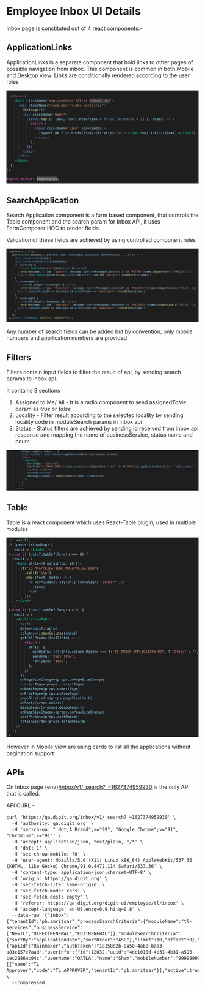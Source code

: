 # Employee Inbox UI Details

Inbox page is constituted out of 4 react components:-

## ApplicationLinks

ApplicationLinks is a separate component that hold links to other pages of possible navigation from inbox. This component is common in both Mobile and Desktop view. Links are conditionally rendered according to the user roles

![](<../../../../.gitbook/assets/image (127).png>)

## SearchApplication

Search Application component is a form based component, that controls the Table component and the search param for Inbox API, it uses FormComposer HOC to render fields.

Validation of these fields are achieved by using controlled component rules

![](<../../../../.gitbook/assets/image (244).png>)

Any number of search fields can be added but by convention, only mobile numbers and appilication numbers are provided

## Filters

Filters contain input fields to filter the result of api, by sending search params to inbox api.

It contains 3 sections

1. Assigned to Me/ All - It is a radio component to send assignedToMe param as _true_ or _false_
2. Locality - Filter result according to the selected locality by sending locality code in moduleSearch params in inbox api
3. Status - Status filters are achieved by sending id received from inbox api response and mapping the name of businessService, status name and count

![](<../../../../.gitbook/assets/image (118).png>)

## Table

Table is a react component which uses React-Table plugin, used in multiple modules

![](<../../../../.gitbook/assets/image (116).png>)

However in Mobile view are using cards to list all the applications without pagination support

## APIs

On Inbox page {env}[/inbox/v1/\_search?\_=1627374959930](https://qa.digit.org/inbox/v1/\_search?\_=1627374959930) is the only API that is called.

API CURL -

```
curl 'https://qa.digit.org/inbox/v1/_search?_=1627374959930' \
  -H 'authority: qa.digit.org' \
  -H 'sec-ch-ua: " Not;A Brand";v="99", "Google Chrome";v="91", "Chromium";v="91"' \
  -H 'accept: application/json, text/plain, */*' \
  -H 'dnt: 1' \
  -H 'sec-ch-ua-mobile: ?0' \
  -H 'user-agent: Mozilla/5.0 (X11; Linux x86_64) AppleWebKit/537.36 (KHTML, like Gecko) Chrome/91.0.4472.114 Safari/537.36' \
  -H 'content-type: application/json;charset=UTF-8' \
  -H 'origin: https://qa.digit.org' \
  -H 'sec-fetch-site: same-origin' \
  -H 'sec-fetch-mode: cors' \
  -H 'sec-fetch-dest: empty' \
  -H 'referer: https://qa.digit.org/digit-ui/employee/tl/inbox' \
  -H 'accept-language: en-US,en;q=0.9,hi;q=0.8' \
  --data-raw '{"inbox":{"tenantId":"pb.amritsar","processSearchCriteria":{"moduleName":"tl-services","businessService":["NewTL","DIRECTRENEWAL","EDITRENEWAL"]},"moduleSearchCriteria":{"sortBy":"applicationDate","sortOrder":"ASC"},"limit":10,"offset":0},"RequestInfo":{"apiId":"Rainmaker","authToken":"18158d2b-0a50-4a60-baa3-a83c157e7aad","userInfo":{"id":12032,"uuid":"4dc1010d-4b31-4b31-a596-cec2986ac04c","userName":"QATLA","name":"Sham","mobileNumber":"9999999934","emailId":null,"locale":null,"type":"EMPLOYEE","roles":[{"name":"TL Approver","code":"TL_APPROVER","tenantId":"pb.amritsar"}],"active":true,"tenantId":"pb.amritsar","permanentCity":null}}}' \
  --compressed
```

